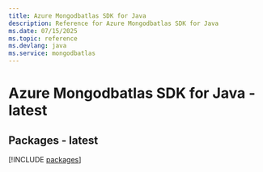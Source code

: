 ```yaml
---
title: Azure Mongodbatlas SDK for Java
description: Reference for Azure Mongodbatlas SDK for Java
ms.date: 07/15/2025
ms.topic: reference
ms.devlang: java
ms.service: mongodbatlas
---
```

# Azure Mongodbatlas SDK for Java - latest
## Packages - latest
[!INCLUDE [packages](mongodbatlas-index.md)]